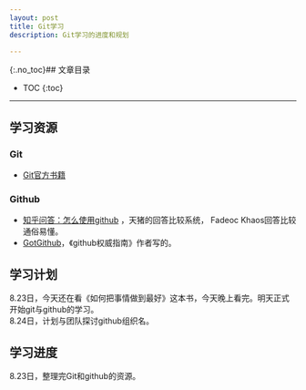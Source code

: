 ```yaml
---
layout: post
title: Git学习
description: Git学习的进度和规划

---
```

{:.no_toc}## 文章目录

* TOC
{:toc}

---

## 学习资源

### Git

- [Git官方书籍](http://git-scm.com/book/zh/v2)

### Github

- [知乎问答：怎么使用github](http://www.zhihu.com/question/20070065) ，天猪的回答比较系统， Fadeoc Khaos回答比较通俗易懂。  
- [GotGithub](http://www.worldhello.net/gotgithub/)，《github权威指南》作者写的。  

## 学习计划

8.23日，今天还在看《如何把事情做到最好》这本书，今天晚上看完。明天正式开始git与github的学习。  
8.24日，计划与团队探讨github组织名。  

## 学习进度

8.23日，整理完Git和github的资源。




